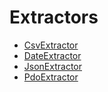 # Extractors

- [CsvExtractor](/csv-extractor)
- [DateExtractor](/date-extractor)
- [JsonExtractor](/json-extractor)
- [PdoExtractor](/pdo-extractor)
